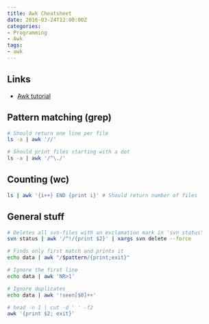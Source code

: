 ```yaml
---
title: Awk Cheatsheet
date: 2016-03-24T12:00:00Z
categories:
- Programming
- Awk
tags:
- awk
---
```


## Links
* [Awk tutorial](https://earthly.dev/blog/awk-examples/)

## Pattern matching (grep)
```bash
# Should return one line per file
ls -a | awk '//'

# Should print files starting with a dot
ls -a | awk '/^\./'
```

## Counting (wc)
```bash
ls | awk '{i++} END {print i}' # Should return number of files
```
## General stuff
```bash
# Deletes all svn-files with an exclamation mark in 'svn status'
svn status | awk '/^!/{print $2}' | xargs svn delete --force

# Finds only first match and prints it
echo data | awk "/$pattern/{print;exit}"

# Ignore the first line
echo data | awk 'NR>1'

# Ignore duplicates
echo data | awk '!seen[$0]++'

# head -n 1 | cut -d ' ' -f2
awk '{print $2; exit}'
```
